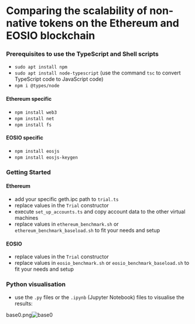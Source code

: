 # Comparing the scalability of non-native tokens on the Ethereum and EOSIO blockchain

### Prerequisites to use the TypeScript and Shell scripts
- `sudo apt install npm`
- `sudo apt install node-typescript` (use the command `tsc` to convert TypeScript code to JavaScript code)
- `npm i @types/node`
#### Ethereum specific 
- `npm install web3`
- `npm install net`
- `npm install fs`

#### EOSIO specific
- `npm install eosjs`
- `npm install eosjs-keygen`

### Getting Started
#### Ethereum
- add your specific geth.ipc path to `trial.ts`
- replace values in the `Trial` constructor
- execute `set_up_accounts.ts` and copy account data to the other virtual machines
- replace values in `ethereum_benchmark.sh` or `ethereum_benchmark_baseload.sh` to fit your needs and setup

#### EOSIO
- replace values in the `Trial` constructor
- replace values in `eosio_benchmark.sh` or `eosio_benchmark_baseload.sh` to fit your needs and setup

### Python visualisation
- use the `.py` files or the `.ipynb` (Jupyter Notebook) files to visualise the results:

base0.png![base0](https://user-images.githubusercontent.com/56868543/120935559-aa3ebe00-c703-11eb-9edb-f52643a43dfb.png)
